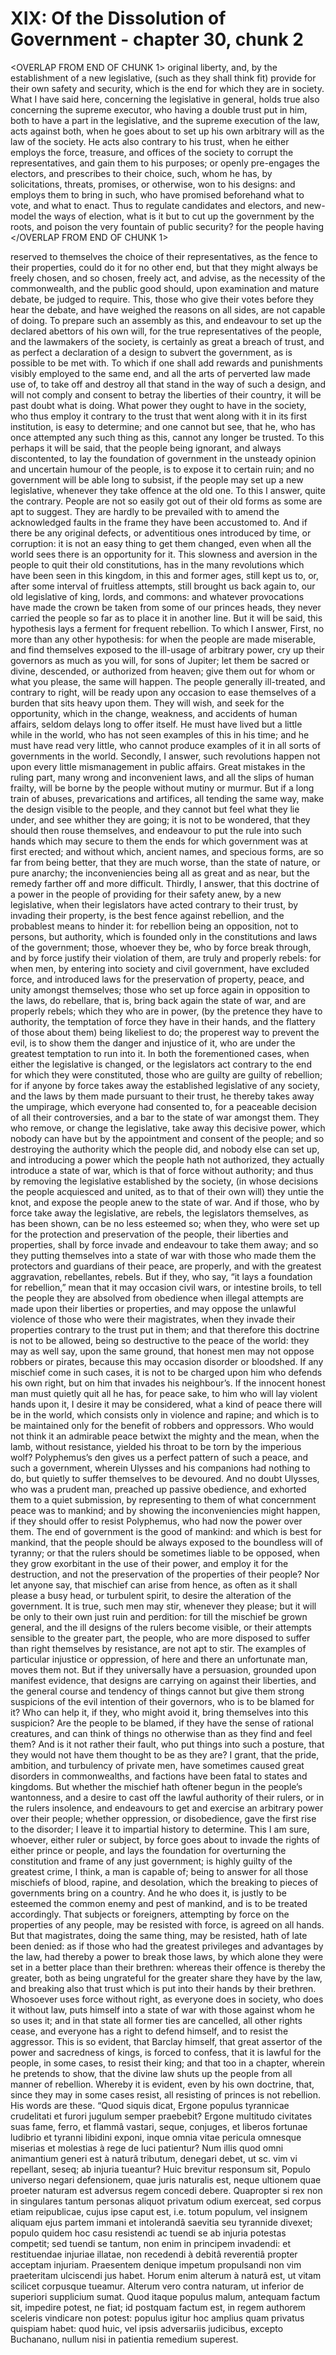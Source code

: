 # XIX: Of the Dissolution of Government - chapter 30, chunk 2

<OVERLAP FROM END OF CHUNK 1>
original liberty, and, by the establishment of a new legislative, (such as they shall think fit) provide for their own safety and security, which is the end for which they are in society. What I have said here, concerning the legislative in general, holds true also concerning the supreme executor, who having a double trust put in him, both to have a part in the legislative, and the supreme execution of the law, acts against both, when he goes about to set up his own arbitrary will as the law of the society. He acts also contrary to his trust, when he either employs the force, treasure, and offices of the society to corrupt the representatives, and gain them to his purposes; or openly pre-engages the electors, and prescribes to their choice, such, whom he has, by solicitations, threats, promises, or otherwise, won to his designs: and employs them to bring in such, who have promised beforehand what to vote, and what to enact. Thus to regulate candidates and electors, and new-model the ways of election, what is it but to cut up the government by the roots, and poison the very fountain of public security? for the people having
</OVERLAP FROM END OF CHUNK 1>

reserved to themselves the choice of their representatives, as the fence to their properties, could do it for no other end, but that they might always be freely chosen, and so chosen, freely act, and advise, as the necessity of the commonwealth, and the public good should, upon examination and mature debate, be judged to require. This, those who give their votes before they hear the debate, and have weighed the reasons on all sides, are not capable of doing. To prepare such an assembly as this, and endeavour to set up the declared abettors of his own will, for the true representatives of the people, and the lawmakers of the society, is certainly as great a breach of trust, and as perfect a declaration of a design to subvert the government, as is possible to be met with. To which if one shall add rewards and punishments visibly employed to the same end, and all the arts of perverted law made use of, to take off and destroy all that stand in the way of such a design, and will not comply and consent to betray the liberties of their country, it will be past doubt what is doing. What power they ought to have in the society, who thus employ it contrary to the trust that went along with it in its first institution, is easy to determine; and one cannot but see, that he, who has once attempted any such thing as this, cannot any longer be trusted. To this perhaps it will be said, that the people being ignorant, and always discontented, to lay the foundation of government in the unsteady opinion and uncertain humour of the people, is to expose it to certain ruin; and no government will be able long to subsist, if the people may set up a new legislative, whenever they take offence at the old one. To this I answer, quite the contrary. People are not so easily got out of their old forms as some are apt to suggest. They are hardly to be prevailed with to amend the acknowledged faults in the frame they have been accustomed to. And if there be any original defects, or adventitious ones introduced by time, or corruption: it is not an easy thing to get them changed, even when all the world sees there is an opportunity for it. This slowness and aversion in the people to quit their old constitutions, has in the many revolutions which have been seen in this kingdom, in this and former ages, still kept us to, or, after some interval of fruitless attempts, still brought us back again to, our old legislative of king, lords, and commons: and whatever provocations have made the crown be taken from some of our princes heads, they never carried the people so far as to place it in another line. But it will be said, this hypothesis lays a ferment for frequent rebellion. To which I answer, First, no more than any other hypothesis: for when the people are made miserable, and find themselves exposed to the ill-usage of arbitrary power, cry up their governors as much as you will, for sons of Jupiter; let them be sacred or divine, descended, or authorized from heaven; give them out for whom or what you please, the same will happen. The people generally ill-treated, and contrary to right, will be ready upon any occasion to ease themselves of a burden that sits heavy upon them. They will wish, and seek for the opportunity, which in the change, weakness, and accidents of human affairs, seldom delays long to offer itself. He must have lived but a little while in the world, who has not seen examples of this in his time; and he must have read very little, who cannot produce examples of it in all sorts of governments in the world. Secondly, I answer, such revolutions happen not upon every little mismanagement in public affairs. Great mistakes in the ruling part, many wrong and inconvenient laws, and all the slips of human frailty, will be borne by the people without mutiny or murmur. But if a long train of abuses, prevarications and artifices, all tending the same way, make the design visible to the people, and they cannot but feel what they lie under, and see whither they are going; it is not to be wondered, that they should then rouse themselves, and endeavour to put the rule into such hands which may secure to them the ends for which government was at first erected; and without which, ancient names, and specious forms, are so far from being better, that they are much worse, than the state of nature, or pure anarchy; the inconveniencies being all as great and as near, but the remedy farther off and more difficult. Thirdly, I answer, that this doctrine of a power in the people of providing for their safety anew, by a new legislative, when their legislators have acted contrary to their trust, by invading their property, is the best fence against rebellion, and the probablest means to hinder it: for rebellion being an opposition, not to persons, but authority, which is founded only in the constitutions and laws of the government; those, whoever they be, who by force break through, and by force justify their violation of them, are truly and properly rebels: for when men, by entering into society and civil government, have excluded force, and introduced laws for the preservation of property, peace, and unity amongst themselves; those who set up force again in opposition to the laws, do rebellare, that is, bring back again the state of war, and are properly rebels; which they who are in power, (by the pretence they have to authority, the temptation of force they have in their hands, and the flattery of those about them) being likeliest to do; the properest way to prevent the evil, is to show them the danger and injustice of it, who are under the greatest temptation to run into it. In both the forementioned cases, when either the legislative is changed, or the legislators act contrary to the end for which they were constituted, those who are guilty are guilty of rebellion; for if anyone by force takes away the established legislative of any society, and the laws by them made pursuant to their trust, he thereby takes away the umpirage, which everyone had consented to, for a peaceable decision of all their controversies, and a bar to the state of war amongst them. They who remove, or change the legislative, take away this decisive power, which nobody can have but by the appointment and consent of the people; and so destroying the authority which the people did, and nobody else can set up, and introducing a power which the people hath not authorized, they actually introduce a state of war, which is that of force without authority; and thus by removing the legislative established by the society, (in whose decisions the people acquiesced and united, as to that of their own will) they untie the knot, and expose the people anew to the state of war. And if those, who by force take away the legislative, are rebels, the legislators themselves, as has been shown, can be no less esteemed so; when they, who were set up for the protection and preservation of the people, their liberties and properties, shall by force invade and endeavour to take them away; and so they putting themselves into a state of war with those who made them the protectors and guardians of their peace, are properly, and with the greatest aggravation, rebellantes, rebels. But if they, who say, “it lays a foundation for rebellion,” mean that it may occasion civil wars, or intestine broils, to tell the people they are absolved from obedience when illegal attempts are made upon their liberties or properties, and may oppose the unlawful violence of those who were their magistrates, when they invade their properties contrary to the trust put in them; and that therefore this doctrine is not to be allowed, being so destructive to the peace of the world: they may as well say, upon the same ground, that honest men may not oppose robbers or pirates, because this may occasion disorder or bloodshed. If any mischief come in such cases, it is not to be charged upon him who defends his own right, but on him that invades his neighbour’s. If the innocent honest man must quietly quit all he has, for peace sake, to him who will lay violent hands upon it, I desire it may be considered, what a kind of peace there will be in the world, which consists only in violence and rapine; and which is to be maintained only for the benefit of robbers and oppressors. Who would not think it an admirable peace betwixt the mighty and the mean, when the lamb, without resistance, yielded his throat to be torn by the imperious wolf? Polyphemus’s den gives us a perfect pattern of such a peace, and such a government, wherein Ulysses and his companions had nothing to do, but quietly to suffer themselves to be devoured. And no doubt Ulysses, who was a prudent man, preached up passive obedience, and exhorted them to a quiet submission, by representing to them of what concernment peace was to mankind; and by showing the inconveniencies might happen, if they should offer to resist Polyphemus, who had now the power over them. The end of government is the good of mankind: and which is best for mankind, that the people should be always exposed to the boundless will of tyranny; or that the rulers should be sometimes liable to be opposed, when they grow exorbitant in the use of their power, and employ it for the destruction, and not the preservation of the properties of their people? Nor let anyone say, that mischief can arise from hence, as often as it shall please a busy head, or turbulent spirit, to desire the alteration of the government. It is true, such men may stir, whenever they please; but it will be only to their own just ruin and perdition: for till the mischief be grown general, and the ill designs of the rulers become visible, or their attempts sensible to the greater part, the people, who are more disposed to suffer than right themselves by resistance, are not apt to stir. The examples of particular injustice or oppression, of here and there an unfortunate man, moves them not. But if they universally have a persuasion, grounded upon manifest evidence, that designs are carrying on against their liberties, and the general course and tendency of things cannot but give them strong suspicions of the evil intention of their governors, who is to be blamed for it? Who can help it, if they, who might avoid it, bring themselves into this suspicion? Are the people to be blamed, if they have the sense of rational creatures, and can think of things no otherwise than as they find and feel them? And is it not rather their fault, who put things into such a posture, that they would not have them thought to be as they are? I grant, that the pride, ambition, and turbulency of private men, have sometimes caused great disorders in commonwealths, and factions have been fatal to states and kingdoms. But whether the mischief hath oftener begun in the people’s wantonness, and a desire to cast off the lawful authority of their rulers, or in the rulers insolence, and endeavours to get and exercise an arbitrary power over their people; whether oppression, or disobedience, gave the first rise to the disorder; I leave it to impartial history to determine. This I am sure, whoever, either ruler or subject, by force goes about to invade the rights of either prince or people, and lays the foundation for overturning the constitution and frame of any just government; is highly guilty of the greatest crime, I think, a man is capable of; being to answer for all those mischiefs of blood, rapine, and desolation, which the breaking to pieces of governments bring on a country. And he who does it, is justly to be esteemed the common enemy and pest of mankind, and is to be treated accordingly. That subjects or foreigners, attempting by force on the properties of any people, may be resisted with force, is agreed on all hands. But that magistrates, doing the same thing, may be resisted, hath of late been denied: as if those who had the greatest privileges and advantages by the law, had thereby a power to break those laws, by which alone they were set in a better place than their brethren: whereas their offence is thereby the greater, both as being ungrateful for the greater share they have by the law, and breaking also that trust which is put into their hands by their brethren. Whosoever uses force without right, as everyone does in society, who does it without law, puts himself into a state of war with those against whom he so uses it; and in that state all former ties are cancelled, all other rights cease, and everyone has a right to defend himself, and to resist the aggressor. This is so evident, that Barclay himself, that great assertor of the power and sacredness of kings, is forced to confess, that it is lawful for the people, in some cases, to resist their king; and that too in a chapter, wherein he pretends to show, that the divine law shuts up the people from all manner of rebellion. Whereby it is evident, even by his own doctrine, that, since they may in some cases resist, all resisting of princes is not rebellion. His words are these. “Quod siquis dicat, Ergone populus tyrannicae crudelitati et furori jugulum semper praebebit? Ergone multitudo civitates suas fame, ferro, et flammâ vastari, seque, conjuges, et liberos fortunae ludibrio et tyranni libidini exponi, inque omnia vitae pericula omnesque miserias et molestias à rege de luci patientur? Num illis quod omni animantium generi est à naturâ tributum, denegari debet, ut sc. vim vi repellant, seseq; ab injuria tueantur? Huic brevitur responsum sit, Populo universo negari defensionem, quae juris naturalis est, neque ultionem quae proeter naturam est adversus regem concedi debere. Quapropter si rex non in singulares tantum personas aliquot privatum odium exerceat, sed corpus etiam reipublicae, cujus ipse caput est, i.e. totum populum, vel insignem aliquam ejus partem immani et intolerandâ saevitia seu tyrannide divexet; populo quidem hoc casu resistendi ac tuendi se ab injuria potestas competit; sed tuendi se tantum, non enim in principem invadendi: et restituendae injuriae illatae, non recedendi à debitâ reverentiâ propter acceptam injuriam. Praesentem denique impetum propulsandi non vim praeteritam ulciscendi jus habet. Horum enim alterum à naturâ est, ut vitam scilicet corpusque tueamur. Alterum vero contra naturam, ut inferior de superiori supplicium sumat. Quod itaque populus malum, antequam factum sit, impedire potest, ne fiat; id postquam factum est, in regem authorem sceleris vindicare non potest: populus igitur hoc amplius quam privatus quispiam habet: quod huic, vel ipsis adversariis judicibus, excepto Buchanano, nullum nisi in patientia remedium superest.